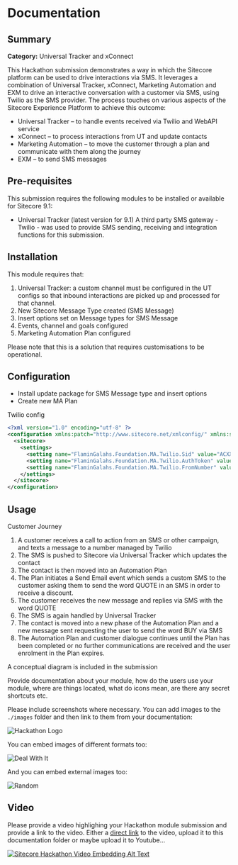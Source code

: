 # Documentation

## Summary

**Category:** Universal Tracker and xConnect

This Hackathon submission demonstrates a way in which the Sitecore platform can be used to drive interactions via SMS. It leverages a combination of Universal Tracker, xConnect, Marketing Automation and EXM to drive an interactive conversation with a customer via SMS, using Twilio as the SMS provider. The process touches on various aspects of the Sitecore Experience Platform to achieve this outcome:
- Universal Tracker – to handle events received via Twilio and WebAPI service
- xConnect – to process interactions from UT and update contacts
- Marketing Automation – to move the customer through a plan and communicate with them along the journey
- EXM – to send SMS messages

## Pre-requisites

This submission requires the following modules to be installed or available for Sitecore 9.1:
- Universal Tracker (latest version for 9.1)
A third party SMS gateway - Twilio - was used to provide SMS sending, receiving and integration functions for this submission.

## Installation

This module requires that:
1. Universal Tracker: a custom channel must be configured in the UT configs so that inbound interactions are picked up and processed for that channel.
2. New Sitecore Message Type created (SMS Message)
3. Insert options set on Message types  for SMS Message
4. Events, channel and goals configured
5. Marketing Automation Plan configured

Please note that this is a solution that requires customisations to be operational.

## Configuration

- Install update package for SMS Message type and insert options
- Create new MA Plan

Twilio config
```xml
<?xml version="1.0" encoding="utf-8" ?>
<configuration xmlns:patch="http://www.sitecore.net/xmlconfig/" xmlns:set="http://www.sitecore.net/xmlconfig/set/" xmlns:env="http://www.sitecore.net/xmlconfig/env/">
  <sitecore>
    <settings>
      <setting name="FlaminGalahs.Foundation.MA.Twilio.Sid" value="ACXXXXXXXXXXXXXXXXXXXXXXXXXXXXXXXX" />
      <setting name="FlaminGalahs.Foundation.MA.Twilio.AuthToken" value="your_auth_token" />
      <setting name="FlaminGalahs.Foundation.MA.Twilio.FromNumber" value="+15017122661" />
    </settings>
  </sitecore>
</configuration>
```

## Usage

Customer Journey
1. A customer receives a call to action from an SMS or other campaign, and texts a message to a number managed by Twilio
2. The SMS is pushed to Sitecore via Universal Tracker which updates the contact
3. The contact is then moved into an Automation Plan
4. The Plan initiates a Send Email event which sends a custom SMS to the customer asking them to send the word QUOTE in an SMS in order to receive a discount.
5. The customer receives the new message and replies via SMS with the word QUOTE
6. The SMS is again handled by Universal Tracker
7. The contact is moved into a new phase of the Automation Plan and a new message sent requesting the user to send the word BUY via SMS
8. The Automation Plan and customer dialogue continues until the Plan has been completed or no further communications are received and the user enrolment in the Plan expires.

A conceptual diagram is included in the submission

Provide documentation  about your module, how do the users use your module, where are things located, what do icons mean, are there any secret shortcuts etc.

Please include screenshots where necessary. You can add images to the `./images` folder and then link to them from your documentation:

![Hackathon Logo](images/hackathon.png?raw=true "Hackathon Logo")

You can embed images of different formats too:

![Deal With It](images/deal-with-it.gif?raw=true "Deal With It")

And you can embed external images too:

![Random](https://placeimg.com/480/240/any "Random")

## Video

Please provide a video highlighing your Hackathon module submission and provide a link to the video. Either a [direct link](https://www.youtube.com/watch?v=EpNhxW4pNKk) to the video, upload it to this documentation folder or maybe upload it to Youtube...

[![Sitecore Hackathon Video Embedding Alt Text](https://img.youtube.com/vi/EpNhxW4pNKk/0.jpg)](https://www.youtube.com/watch?v=EpNhxW4pNKk)

